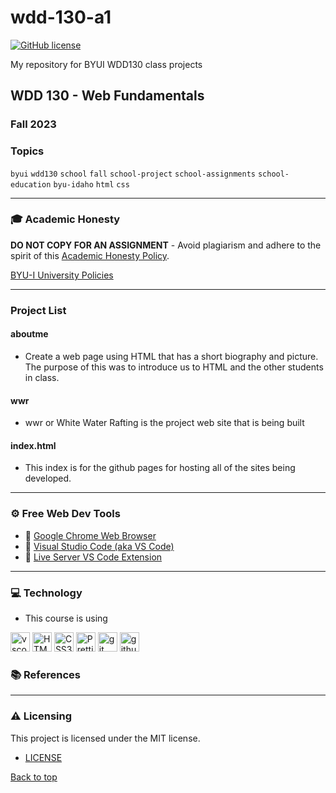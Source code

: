 # wdd-130-a1

[![GitHub license](https://img.shields.io/github/license/vwolfley/cse210-23w-23?style=flat-square)](https://github.com/vwolfley/cse210-23w-23/blob/main/LICENSE)

My repository for BYUI WDD130 class projects

## WDD 130 - Web Fundamentals

### Fall 2023

### Topics

`byui` `wdd130` `school` `fall` `school-project` `school-assignments` `school-education` `byu-idaho` `html` `css`

---

### 🎓 Academic Honesty

**DO NOT COPY FOR AN ASSIGNMENT** - Avoid plagiarism and adhere to the spirit of this [Academic Honesty Policy](https://www.freecodecamp.org/news/academic-honesty-policy/).

[BYU-I University Policies](https://content.byui.edu/file/d24f576f-d34b-47be-a466-d00bd4792fb6/35/universitypolicies.html)

---

### Project List

#### aboutme

- Create a web page using HTML that has a short biography and picture. The purpose of this was to introduce us to HTML and the other students in class.

#### wwr

- wwr or White Water Rafting is the project web site that is being built

#### index.html

- This index is for the github pages for hosting all of the sites being developed.

---

### ⚙ Free Web Dev Tools

- 🔗 [Google Chrome Web Browser](https://google.com/chrome/)
- 🔗 [Visual Studio Code (aka VS Code)](https://code.visualstudio.com/)
- 🔗 [Live Server VS Code Extension](https://marketplace.visualstudio.com/items?itemName=ritwickdey.LiveServer)

---

### 💻 Technology

- This course is using

<a href="https://code.visualstudio.com/" title="vscode"><img src="https://github.com/get-icon/geticon/raw/master/icons/visual-studio-code.svg" alt="vscode" width="31px" height="31px"></a>
<a href="https://www.w3.org/TR/html5/" title="HTML5"><img src="https://github.com/get-icon/geticon/raw/master/icons/html-5.svg" alt="HTML5" width="31px" height="31px"></a>
<a href="https://www.w3.org/TR/CSS/" title="CSS3"><img src="https://github.com/get-icon/geticon/raw/master/icons/css-3.svg" alt="CSS3" width="31px" height="31px"></a>
<a href="https://prettier.io/" title="Prettier"><img src="https://github.com/get-icon/geticon/raw/master/icons/prettier.svg" alt="Prettier" width="31px" height="31px"></a>
<a href="https://git-scm.com/" title="git"><img src="https://github.com/get-icon/geticon/raw/master/icons/git-icon.svg" alt="git" width="31px" height="31px"></a>
<a href="https://github.com/" title="github"><img src="https://github.com/get-icon/geticon/raw/master/icons/github-icon.svg" alt="github" width="31px" height="31px"></a>

### 📚 References

---

### :warning: Licensing

This project is licensed under the MIT license.

- [LICENSE](LICENSE)

[Back to top](#wdd-130-a1)
